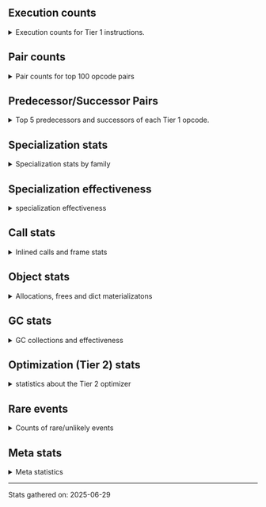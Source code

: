 ## Execution counts

<details>
<summary> Execution counts for Tier 1 instructions. </summary>


The "miss ratio" column shows the percentage of times the instruction
executed that it deoptimized. When this happens, the base unspecialized
instruction is not counted.

<table>
<thead>
<tr>
<th align="left">Name</th>
<th align="right">Base Count</th>
<th align="right">Head Count</th>
<th align="right">Change</th>
</tr>
</thead>
<tbody>
<tr>
<td align="left">LOAD_FAST</td>
<td align="right">1,239,180</td>
<td align="right">374,960</td>
<td align="right">-69.7%</td>
</tr>
<tr>
<td align="left">FOR_ITER_LIST</td>
<td align="right">23,964,620</td>
<td align="right">8,829,200</td>
<td align="right">-63.2%</td>
</tr>
<tr>
<td align="left">BINARY_OP_SUBSCR_TUPLE_INT</td>
<td align="right">13,105,080</td>
<td align="right">6,008,960</td>
<td align="right">-54.1%</td>
</tr>
<tr>
<td align="left">POP_JUMP_IF_NOT_NONE</td>
<td align="right">13,213,440</td>
<td align="right">6,117,400</td>
<td align="right">-53.7%</td>
</tr>
<tr>
<td align="left">UNPACK_SEQUENCE_TWO_TUPLE</td>
<td align="right">12,297,480</td>
<td align="right">5,957,860</td>
<td align="right">-51.6%</td>
</tr>
<tr>
<td align="left">STORE_FAST_STORE_FAST</td>
<td align="right">12,617,520</td>
<td align="right">6,277,900</td>
<td align="right">-50.2%</td>
</tr>
<tr>
<td align="left">COMPARE_OP_FLOAT</td>
<td align="right">1,964,400</td>
<td align="right">1,079,160</td>
<td align="right">-45.1%</td>
</tr>
<tr>
<td align="left">STORE_FAST</td>
<td align="right">69,370,860</td>
<td align="right">45,415,940</td>
<td align="right">-34.5%</td>
</tr>
<tr>
<td align="left">UNARY_NEGATIVE</td>
<td align="right">2,650,380</td>
<td align="right">1,765,220</td>
<td align="right">-33.4%</td>
</tr>
<tr>
<td align="left">FOR_ITER_RANGE</td>
<td align="right">1,212,560</td>
<td align="right">858,260</td>
<td align="right">-29.2%</td>
</tr>
<tr>
<td align="left">POP_JUMP_IF_TRUE</td>
<td align="right">3,218,640</td>
<td align="right">2,333,400</td>
<td align="right">-27.5%</td>
</tr>
<tr>
<td align="left">POP_ITER</td>
<td align="right">3,092,220</td>
<td align="right">2,268,440</td>
<td align="right">-26.6%</td>
</tr>
<tr>
<td align="left">GET_ITER</td>
<td align="right">3,117,960</td>
<td align="right">2,294,180</td>
<td align="right">-26.4%</td>
</tr>
<tr>
<td align="left">BINARY_OP</td>
<td align="right">25,348,360</td>
<td align="right">19,416,840</td>
<td align="right">-23.4%</td>
</tr>
<tr>
<td align="left">BINARY_OP_MULTIPLY_INT</td>
<td align="right">7,173,800</td>
<td align="right">8,704,600</td>
<td align="right">21.3%</td>
</tr>
<tr>
<td align="left">LOAD_SMALL_INT</td>
<td align="right">40,521,900</td>
<td align="right">32,363,060</td>
<td align="right">-20.1%</td>
</tr>
<tr>
<td align="left">POP_TOP</td>
<td align="right">32,116,920</td>
<td align="right">25,772,660</td>
<td align="right">-19.8%</td>
</tr>
<tr>
<td align="left">CALL_PY_EXACT_ARGS</td>
<td align="right">119,575,720</td>
<td align="right">99,696,720</td>
<td align="right">-16.6%</td>
</tr>
<tr>
<td align="left">LOAD_ATTR_METHOD_WITH_VALUES</td>
<td align="right">117,701,660</td>
<td align="right">98,564,520</td>
<td align="right">-16.3%</td>
</tr>
<tr>
<td align="left">LOAD_FAST_BORROW</td>
<td align="right">605,778,840</td>
<td align="right">508,520,900</td>
<td align="right">-16.1%</td>
</tr>
<tr>
<td align="left">STORE_SUBSCR</td>
<td align="right">2,401,360</td>
<td align="right">2,047,040</td>
<td align="right">-14.8%</td>
</tr>
<tr>
<td align="left">LOAD_ATTR_INSTANCE_VALUE</td>
<td align="right">392,367,460</td>
<td align="right">336,455,780</td>
<td align="right">-14.2%</td>
</tr>
<tr>
<td align="left">POP_JUMP_IF_NONE</td>
<td align="right">338,340</td>
<td align="right">292,160</td>
<td align="right">-13.6%</td>
</tr>
<tr>
<td align="left">RESUME_CHECK</td>
<td align="right">172,022,120</td>
<td align="right">152,165,560</td>
<td align="right">-11.5%</td>
</tr>
<tr>
<td align="left">BINARY_OP_EXTEND</td>
<td align="right">51,868,060</td>
<td align="right">46,162,580</td>
<td align="right">-11.0%</td>
</tr>
<tr>
<td align="left">BINARY_OP_ADD_FLOAT</td>
<td align="right">63,440,760</td>
<td align="right">57,306,040</td>
<td align="right">-9.7%</td>
</tr>
<tr>
<td align="left">BINARY_OP_ADD_INT</td>
<td align="right">3,782,920</td>
<td align="right">3,428,680</td>
<td align="right">-9.4%</td>
</tr>
<tr>
<td align="left">BINARY_OP_MULTIPLY_FLOAT</td>
<td align="right">128,933,960</td>
<td align="right">116,966,660</td>
<td align="right">-9.3%</td>
</tr>
<tr>
<td align="left">LOAD_FAST_BORROW_LOAD_FAST_BORROW</td>
<td align="right">147,227,580</td>
<td align="right">140,887,880</td>
<td align="right">-4.3%</td>
</tr>
<tr>
<td align="left">LOAD_GLOBAL_MODULE</td>
<td align="right">44,451,180</td>
<td align="right">42,742,240</td>
<td align="right">-3.8%</td>
</tr>
<tr>
<td align="left">RETURN_VALUE</td>
<td align="right">205,410,740</td>
<td align="right">198,923,520</td>
<td align="right">-3.2%</td>
</tr>
<tr>
<td align="left">LOAD_CONST</td>
<td align="right">72,215,520</td>
<td align="right">71,391,740</td>
<td align="right">-1.1%</td>
</tr>
<tr>
<td align="left">STORE_ATTR_INSTANCE_VALUE</td>
<td align="right">96,107,440</td>
<td align="right">96,107,440</td>
<td align="right">0.0%</td>
</tr>
<tr>
<td align="left">BINARY_OP_SUBTRACT_FLOAT</td>
<td align="right">38,838,600</td>
<td align="right">38,838,600</td>
<td align="right">0.0%</td>
</tr>
<tr>
<td align="left">EXIT_INIT_CHECK</td>
<td align="right">33,387,800</td>
<td align="right">33,387,800</td>
<td align="right">0.0%</td>
</tr>
<tr>
<td align="left">CALL_ALLOC_AND_ENTER_INIT</td>
<td align="right">33,387,800</td>
<td align="right">33,387,800</td>
<td align="right">0.0%</td>
</tr>
<tr>
<td align="left">POP_JUMP_IF_FALSE</td>
<td align="right">32,280,840</td>
<td align="right">32,280,840</td>
<td align="right">0.0%</td>
</tr>
<tr>
<td align="left">JUMP_BACKWARD_NO_JIT</td>
<td align="right">22,059,480</td>
<td align="right"></td>
<td align="right"></td>
</tr>
<tr>
<td align="left">INTERPRETER_EXIT</td>
<td align="right">19,112,740</td>
<td align="right">19,112,740</td>
<td align="right">0.0%</td>
</tr>
<tr>
<td align="left">TO_BOOL_BOOL</td>
<td align="right">18,511,840</td>
<td align="right">18,511,840</td>
<td align="right">0.0%</td>
</tr>
<tr>
<td align="left">COMPARE_OP</td>
<td align="right">12,345,620</td>
<td align="right">12,345,620</td>
<td align="right">0.0%</td>
</tr>
<tr>
<td align="left">BUILD_TUPLE</td>
<td align="right">8,288,160</td>
<td align="right">8,288,160</td>
<td align="right">0.0%</td>
</tr>
<tr>
<td align="left">PUSH_NULL</td>
<td align="right">8,209,980</td>
<td align="right">8,209,980</td>
<td align="right">0.0%</td>
</tr>
<tr>
<td align="left">CALL_BUILTIN_O</td>
<td align="right">7,703,460</td>
<td align="right">7,703,460</td>
<td align="right">0.0%</td>
</tr>
<tr>
<td align="left">LIST_APPEND</td>
<td align="right">7,327,200</td>
<td align="right">7,327,200</td>
<td align="right">0.0%</td>
</tr>
<tr>
<td align="left">LOAD_GLOBAL_BUILTIN</td>
<td align="right">7,114,320</td>
<td align="right">7,114,320</td>
<td align="right">0.0%</td>
</tr>
<tr>
<td align="left">LOAD_ATTR_MODULE</td>
<td align="right">7,009,500</td>
<td align="right">7,009,500</td>
<td align="right">0.0%</td>
</tr>
<tr>
<td align="left">BINARY_OP_SUBTRACT_INT</td>
<td align="right">6,824,520</td>
<td align="right">6,824,520</td>
<td align="right">0.0%</td>
</tr>
<tr>
<td align="left">CALL_BUILTIN_FAST_WITH_KEYWORDS</td>
<td align="right">3,919,840</td>
<td align="right">3,919,840</td>
<td align="right">0.0%</td>
</tr>
<tr>
<td align="left">CALL_BUILTIN_CLASS</td>
<td align="right">2,500,280</td>
<td align="right">2,500,280</td>
<td align="right">0.0%</td>
</tr>
<tr>
<td align="left">BUILD_LIST</td>
<td align="right">1,836,120</td>
<td align="right">1,836,120</td>
<td align="right">0.0%</td>
</tr>
<tr>
<td align="left">LOAD_FAST_AND_CLEAR</td>
<td align="right">1,831,800</td>
<td align="right">1,831,800</td>
<td align="right">0.0%</td>
</tr>
<tr>
<td align="left">SWAP</td>
<td align="right">1,831,800</td>
<td align="right">1,831,800</td>
<td align="right">0.0%</td>
</tr>
<tr>
<td align="left">TO_BOOL</td>
<td align="right">1,530,940</td>
<td align="right">1,530,940</td>
<td align="right">0.0%</td>
</tr>
<tr>
<td align="left">COMPARE_OP_INT</td>
<td align="right">919,960</td>
<td align="right">919,960</td>
<td align="right">0.0%</td>
</tr>
<tr>
<td align="left">NOP</td>
<td align="right">915,960</td>
<td align="right">915,960</td>
<td align="right">0.0%</td>
</tr>
<tr>
<td align="left">LOAD_ATTR</td>
<td align="right">838,380</td>
<td align="right">838,380</td>
<td align="right">0.0%</td>
</tr>
<tr>
<td align="left">LOAD_ATTR_METHOD_NO_DICT</td>
<td align="right">616,240</td>
<td align="right">616,240</td>
<td align="right">0.0%</td>
</tr>
<tr>
<td align="left">CALL_LIST_APPEND</td>
<td align="right">614,700</td>
<td align="right">614,700</td>
<td align="right">0.0%</td>
</tr>
<tr>
<td align="left">CALL_FUNCTION_EX</td>
<td align="right">600,180</td>
<td align="right">600,180</td>
<td align="right">0.0%</td>
</tr>
<tr>
<td align="left">CALL_INTRINSIC_1</td>
<td align="right">600,060</td>
<td align="right">600,060</td>
<td align="right">0.0%</td>
</tr>
<tr>
<td align="left">LIST_EXTEND</td>
<td align="right">600,060</td>
<td align="right">600,060</td>
<td align="right">0.0%</td>
</tr>
<tr>
<td align="left">UNPACK_SEQUENCE_TUPLE</td>
<td align="right">319,960</td>
<td align="right">319,960</td>
<td align="right">0.0%</td>
</tr>
<tr>
<td align="left">TO_BOOL_INT</td>
<td align="right">231,400</td>
<td align="right">231,400</td>
<td align="right">0.0%</td>
</tr>
<tr>
<td align="left">CALL</td>
<td align="right">4,480</td>
<td align="right">4,480</td>
<td align="right">0.0%</td>
</tr>
<tr>
<td align="left">LOAD_GLOBAL</td>
<td align="right">2,600</td>
<td align="right">2,600</td>
<td align="right">0.0%</td>
</tr>
<tr>
<td align="left">CALL_METHOD_DESCRIPTOR_FAST</td>
<td align="right">1,460</td>
<td align="right">1,460</td>
<td align="right">0.0%</td>
</tr>
<tr>
<td align="left">STORE_ATTR</td>
<td align="right">1,060</td>
<td align="right">1,060</td>
<td align="right">0.0%</td>
</tr>
<tr>
<td align="left">RESUME</td>
<td align="right">820</td>
<td align="right">820</td>
<td align="right">0.0%</td>
</tr>
<tr>
<td align="left">FOR_ITER</td>
<td align="right">480</td>
<td align="right">480</td>
<td align="right">0.0%</td>
</tr>
<tr>
<td align="left">CALL_KW_NON_PY</td>
<td align="right">380</td>
<td align="right">380</td>
<td align="right">0.0%</td>
</tr>
<tr>
<td align="left">JUMP_BACKWARD</td>
<td align="right">340</td>
<td align="right">340</td>
<td align="right">0.0%</td>
</tr>
<tr>
<td align="left">CALL_NON_PY_GENERAL</td>
<td align="right">280</td>
<td align="right">280</td>
<td align="right">0.0%</td>
</tr>
<tr>
<td align="left">EXTENDED_ARG</td>
<td align="right">180</td>
<td align="right">180</td>
<td align="right">0.0%</td>
</tr>
<tr>
<td align="left">UNPACK_SEQUENCE</td>
<td align="right">160</td>
<td align="right">160</td>
<td align="right">0.0%</td>
</tr>
<tr>
<td align="left">LOAD_DEREF</td>
<td align="right">120</td>
<td align="right">120</td>
<td align="right">0.0%</td>
</tr>
<tr>
<td align="left">CALL_KW</td>
<td align="right">80</td>
<td align="right">80</td>
<td align="right">0.0%</td>
</tr>
<tr>
<td align="left">MAKE_FUNCTION</td>
<td align="right">60</td>
<td align="right">60</td>
<td align="right">0.0%</td>
</tr>
<tr>
<td align="left">BUILD_MAP</td>
<td align="right">60</td>
<td align="right">60</td>
<td align="right">0.0%</td>
</tr>
<tr>
<td align="left">COPY_FREE_VARS</td>
<td align="right">60</td>
<td align="right">60</td>
<td align="right">0.0%</td>
</tr>
<tr>
<td align="left">DICT_MERGE</td>
<td align="right">60</td>
<td align="right">60</td>
<td align="right">0.0%</td>
</tr>
<tr>
<td align="left">IS_OP</td>
<td align="right">60</td>
<td align="right">60</td>
<td align="right">0.0%</td>
</tr>
<tr>
<td align="left">JUMP_FORWARD</td>
<td align="right">60</td>
<td align="right">60</td>
<td align="right">0.0%</td>
</tr>
<tr>
<td align="left">LOAD_FAST_LOAD_FAST</td>
<td align="right">60</td>
<td align="right">60</td>
<td align="right">0.0%</td>
</tr>
<tr>
<td align="left">MAKE_CELL</td>
<td align="right">60</td>
<td align="right">60</td>
<td align="right">0.0%</td>
</tr>
<tr>
<td align="left">SET_FUNCTION_ATTRIBUTE</td>
<td align="right">60</td>
<td align="right">60</td>
<td align="right">0.0%</td>
</tr>
<tr>
<td align="left">STORE_DEREF</td>
<td align="right">60</td>
<td align="right">60</td>
<td align="right">0.0%</td>
</tr>
<tr>
<td align="left">CALL_METHOD_DESCRIPTOR_NOARGS</td>
<td align="right">40</td>
<td align="right">40</td>
<td align="right">0.0%</td>
</tr>
<tr>
<td align="left">CALL_METHOD_DESCRIPTOR_O</td>
<td align="right">40</td>
<td align="right">40</td>
<td align="right">0.0%</td>
</tr>
<tr>
<td align="left">CALL_PY_GENERAL</td>
<td align="right">40</td>
<td align="right">40</td>
<td align="right">0.0%</td>
</tr>
<tr>
<td align="left">LOAD_ATTR_CLASS</td>
<td align="right">40</td>
<td align="right">40</td>
<td align="right">0.0%</td>
</tr>
<tr>
<td align="left">TO_BOOL_NONE</td>
<td align="right">40</td>
<td align="right">40</td>
<td align="right">0.0%</td>
</tr>
<tr>
<td align="left">ENTER_EXECUTOR</td>
<td align="right"></td>
<td align="right">8,346,800</td>
<td align="right"></td>
</tr>
<tr>
<td align="left">JUMP_BACKWARD_JIT</td>
<td align="right"></td>
<td align="right">7,393,680</td>
<td align="right"></td>
</tr>
<tr>
<td align="left">NOT_TAKEN</td>
<td align="right"></td>
<td align="right">1,920</td>
<td align="right"></td>
</tr>
</tbody>
</table>


</details>

## Pair counts

<details>
<summary> Pair counts for top 100 opcode pairs </summary>


Pairs of specialized operations that deoptimize and are then followed by
the corresponding unspecialized instruction are not counted as pairs.

Not included in comparative output.


</details>

## Predecessor/Successor Pairs

<details>
<summary> Top 5 predecessors and successors of each Tier 1 opcode. </summary>


This does not include the unspecialized instructions that occur after a
specialized instruction deoptimizes.

Not included in comparative output.


</details>

## Specialization stats

<details>
<summary> Specialization stats by family </summary>

### BINARY_OP

<details>
<summary> specialization stats for BINARY_OP family </summary>

<table>
<thead>
<tr>
<th align="left">Kind</th>
<th align="right">Base Count</th>
<th align="right">Base Ratio</th>
<th align="right">Head Count</th>
<th align="right">Head Ratio</th>
<th align="right">Change</th>
</tr>
</thead>
<tbody>
<tr>
<td align="left">
deferred
<details>
<summary>ⓘ</summary>

Lists the number of "deferred" (i.e. not specialized) instructions executed.
</details>
</td>
<td align="right">25,338,340</td>
<td align="right">7.5%</td>
<td align="right">19,408,260</td>
<td align="right">6.4%</td>
<td align="right">-23.4%</td>
</tr>
<tr>
<td align="left">
hit
<details>
<summary>ⓘ</summary>

Specialized instructions that complete.
</details>
</td>
<td align="right">263,638,020</td>
<td align="right">77.7%</td>
<td align="right">238,592,960</td>
<td align="right">78.6%</td>
<td align="right">-9.5%</td>
</tr>
<tr>
<td align="left">
miss
<details>
<summary>ⓘ</summary>

Specialized instructions that deopt.
</details>
</td>
<td align="right">50,329,680</td>
<td align="right">14.8%</td>
<td align="right">45,647,680</td>
<td align="right">15.0%</td>
<td align="right">-9.3%</td>
</tr>
</tbody>
</table>

<table>
<thead>
<tr>
<th align="left">Success</th>
<th align="right">Base Count</th>
<th align="right">Base Ratio</th>
<th align="right">Head Count</th>
<th align="right">Head Ratio</th>
<th align="right">Change</th>
</tr>
</thead>
<tbody>
<tr>
<td align="left">Failure</td>
<td align="right">8,300</td>
<td align="right">0.9%</td>
<td align="right">6,860</td>
<td align="right">0.8%</td>
<td align="right">-17.3%</td>
</tr>
<tr>
<td align="left">Success</td>
<td align="right">950,960</td>
<td align="right">99.1%</td>
<td align="right">862,640</td>
<td align="right">99.2%</td>
<td align="right">-9.3%</td>
</tr>
</tbody>
</table>

<table>
<thead>
<tr>
<th align="left">Failure kind</th>
<th align="right">Base Count</th>
<th align="right">Base Ratio</th>
<th align="right">Head Count</th>
<th align="right">Head Ratio</th>
<th align="right">Change</th>
</tr>
</thead>
<tbody>
<tr>
<td align="left">subtract other</td>
<td align="right">5,280</td>
<td align="right">63.6%</td>
<td align="right">3,840</td>
<td align="right">56.0%</td>
<td align="right">-27.3%</td>
</tr>
<tr>
<td align="left">true divide float</td>
<td align="right">1,820</td>
<td align="right">21.9%</td>
<td align="right">1,820</td>
<td align="right">26.5%</td>
<td align="right">0.0%</td>
</tr>
<tr>
<td align="left">add other</td>
<td align="right">680</td>
<td align="right">8.2%</td>
<td align="right">680</td>
<td align="right">9.9%</td>
<td align="right">0.0%</td>
</tr>
<tr>
<td align="left">add different types</td>
<td align="right">260</td>
<td align="right">3.1%</td>
<td align="right">260</td>
<td align="right">3.8%</td>
<td align="right">0.0%</td>
</tr>
<tr>
<td align="left">remainder</td>
<td align="right">240</td>
<td align="right">2.9%</td>
<td align="right">240</td>
<td align="right">3.5%</td>
<td align="right">0.0%</td>
</tr>
<tr>
<td align="left">multiply different types</td>
<td align="right">20</td>
<td align="right">0.2%</td>
<td align="right">20</td>
<td align="right">0.3%</td>
<td align="right">0.0%</td>
</tr>
</tbody>
</table>


</details>

### CALL

<details>
<summary> specialization stats for CALL family </summary>

<table>
<thead>
<tr>
<th align="left">Kind</th>
<th align="right">Base Count</th>
<th align="right">Base Ratio</th>
<th align="right">Head Count</th>
<th align="right">Head Ratio</th>
<th align="right">Change</th>
</tr>
</thead>
<tbody>
<tr>
<td align="left">
miss
<details>
<summary>ⓘ</summary>

Specialized instructions that deopt.
</details>
</td>
<td align="right">2,892,320</td>
<td align="right">1.7%</td>
<td align="right">1,705,880</td>
<td align="right">1.2%</td>
<td align="right">-41.0%</td>
</tr>
<tr>
<td align="left">
deferred
<details>
<summary>ⓘ</summary>

Lists the number of "deferred" (i.e. not specialized) instructions executed.
</details>
</td>
<td align="right">2,840,000</td>
<td align="right">1.7%</td>
<td align="right">1,675,940</td>
<td align="right">1.1%</td>
<td align="right">-41.0%</td>
</tr>
<tr>
<td align="left">
hit
<details>
<summary>ⓘ</summary>

Specialized instructions that complete.
</details>
</td>
<td align="right">164,811,020</td>
<td align="right">98.3%</td>
<td align="right">146,118,460</td>
<td align="right">98.8%</td>
<td align="right">-11.3%</td>
</tr>
</tbody>
</table>

<table>
<thead>
<tr>
<th align="left">Success</th>
<th align="right">Base Count</th>
<th align="right">Base Ratio</th>
<th align="right">Head Count</th>
<th align="right">Head Ratio</th>
<th align="right">Change</th>
</tr>
</thead>
<tbody>
<tr>
<td align="left">Success</td>
<td align="right">56,800</td>
<td align="right">100.0%</td>
<td align="right">34,420</td>
<td align="right">100.0%</td>
<td align="right">-39.4%</td>
</tr>
<tr>
<td align="left">Failure</td>
<td align="right">0</td>
<td align="right">0.0%</td>
<td align="right">0</td>
<td align="right">0.0%</td>
<td align="right"></td>
</tr>
</tbody>
</table>

<table>
<thead>
<tr>
<th align="left">Failure kind</th>
<th align="right">Base Count</th>
<th align="right">Base Ratio</th>
<th align="right">Head Count</th>
<th align="right">Head Ratio</th>
<th align="right">Change</th>
</tr>
</thead>
<tbody>
<tr>
<td align="left">init not simple</td>
<td align="right">20</td>
<td align="right">20 / 0 !!</td>
<td align="right">20</td>
<td align="right">20 / 0 !!</td>
<td align="right">0.0%</td>
</tr>
</tbody>
</table>


</details>

### CALL_KW

<details>
<summary> specialization stats for CALL_KW family </summary>

<table>
<thead>
<tr>
<th align="left">Kind</th>
<th align="right">Base Count</th>
<th align="right">Base Ratio</th>
<th align="right">Head Count</th>
<th align="right">Head Ratio</th>
<th align="right">Change</th>
</tr>
</thead>
<tbody>
<tr>
<td align="left">
deferred
<details>
<summary>ⓘ</summary>

Lists the number of "deferred" (i.e. not specialized) instructions executed.
</details>
</td>
<td align="right">40</td>
<td align="right">50.0%</td>
<td align="right">40</td>
<td align="right">50.0%</td>
<td align="right">0.0%</td>
</tr>
</tbody>
</table>

<table>
<thead>
<tr>
<th align="left">Success</th>
<th align="right">Base Count</th>
<th align="right">Base Ratio</th>
<th align="right">Head Count</th>
<th align="right">Head Ratio</th>
<th align="right">Change</th>
</tr>
</thead>
<tbody>
<tr>
<td align="left">Success</td>
<td align="right">40</td>
<td align="right">100.0%</td>
<td align="right">40</td>
<td align="right">100.0%</td>
<td align="right">0.0%</td>
</tr>
<tr>
<td align="left">Failure</td>
<td align="right">0</td>
<td align="right">0.0%</td>
<td align="right">0</td>
<td align="right">0.0%</td>
<td align="right"></td>
</tr>
</tbody>
</table>


</details>

### COMPARE_OP

<details>
<summary> specialization stats for COMPARE_OP family </summary>

<table>
<thead>
<tr>
<th align="left">Kind</th>
<th align="right">Base Count</th>
<th align="right">Base Ratio</th>
<th align="right">Head Count</th>
<th align="right">Head Ratio</th>
<th align="right">Change</th>
</tr>
</thead>
<tbody>
<tr>
<td align="left">
hit
<details>
<summary>ⓘ</summary>

Specialized instructions that complete.
</details>
</td>
<td align="right">2,884,360</td>
<td align="right">18.9%</td>
<td align="right">1,999,120</td>
<td align="right">13.9%</td>
<td align="right">-30.7%</td>
</tr>
<tr>
<td align="left">
deferred
<details>
<summary>ⓘ</summary>

Lists the number of "deferred" (i.e. not specialized) instructions executed.
</details>
</td>
<td align="right">12,341,600</td>
<td align="right">81.0%</td>
<td align="right">12,341,600</td>
<td align="right">86.0%</td>
<td align="right">0.0%</td>
</tr>
</tbody>
</table>

<table>
<thead>
<tr>
<th align="left">Success</th>
<th align="right">Base Count</th>
<th align="right">Base Ratio</th>
<th align="right">Head Count</th>
<th align="right">Head Ratio</th>
<th align="right">Change</th>
</tr>
</thead>
<tbody>
<tr>
<td align="left">Success</td>
<td align="right">80</td>
<td align="right">2.0%</td>
<td align="right">80</td>
<td align="right">2.0%</td>
<td align="right">0.0%</td>
</tr>
<tr>
<td align="left">Failure</td>
<td align="right">3,940</td>
<td align="right">98.0%</td>
<td align="right">3,940</td>
<td align="right">98.0%</td>
<td align="right">0.0%</td>
</tr>
</tbody>
</table>

<table>
<thead>
<tr>
<th align="left">Failure kind</th>
<th align="right">Base Count</th>
<th align="right">Base Ratio</th>
<th align="right">Head Count</th>
<th align="right">Head Ratio</th>
<th align="right">Change</th>
</tr>
</thead>
<tbody>
<tr>
<td align="left">float long</td>
<td align="right">3,940</td>
<td align="right">100.0%</td>
<td align="right">3,940</td>
<td align="right">100.0%</td>
<td align="right">0.0%</td>
</tr>
</tbody>
</table>


</details>

### FOR_ITER

<details>
<summary> specialization stats for FOR_ITER family </summary>

<table>
<thead>
<tr>
<th align="left">Kind</th>
<th align="right">Base Count</th>
<th align="right">Base Ratio</th>
<th align="right">Head Count</th>
<th align="right">Head Ratio</th>
<th align="right">Change</th>
</tr>
</thead>
<tbody>
<tr>
<td align="left">
hit
<details>
<summary>ⓘ</summary>

Specialized instructions that complete.
</details>
</td>
<td align="right">25,177,180</td>
<td align="right">100.0%</td>
<td align="right">9,687,460</td>
<td align="right">100.0%</td>
<td align="right">-61.5%</td>
</tr>
<tr>
<td align="left">
deferred
<details>
<summary>ⓘ</summary>

Lists the number of "deferred" (i.e. not specialized) instructions executed.
</details>
</td>
<td align="right">260</td>
<td align="right">0.0%</td>
<td align="right">260</td>
<td align="right">0.0%</td>
<td align="right">0.0%</td>
</tr>
</tbody>
</table>

<table>
<thead>
<tr>
<th align="left">Success</th>
<th align="right">Base Count</th>
<th align="right">Base Ratio</th>
<th align="right">Head Count</th>
<th align="right">Head Ratio</th>
<th align="right">Change</th>
</tr>
</thead>
<tbody>
<tr>
<td align="left">Success</td>
<td align="right">200</td>
<td align="right">90.9%</td>
<td align="right">200</td>
<td align="right">90.9%</td>
<td align="right">0.0%</td>
</tr>
<tr>
<td align="left">Failure</td>
<td align="right">20</td>
<td align="right">9.1%</td>
<td align="right">20</td>
<td align="right">9.1%</td>
<td align="right">0.0%</td>
</tr>
</tbody>
</table>

<table>
<thead>
<tr>
<th align="left">Failure kind</th>
<th align="right">Base Count</th>
<th align="right">Base Ratio</th>
<th align="right">Head Count</th>
<th align="right">Head Ratio</th>
<th align="right">Change</th>
</tr>
</thead>
<tbody>
<tr>
<td align="left">dict values</td>
<td align="right">20</td>
<td align="right">100.0%</td>
<td align="right">20</td>
<td align="right">100.0%</td>
<td align="right">0.0%</td>
</tr>
</tbody>
</table>


</details>

### GET_ITER

<details>
<summary> specialization stats for GET_ITER family </summary>

<table>
<thead>
<tr>
<th align="left">Failure kind</th>
<th align="right">Base Count</th>
<th align="right">Base Ratio</th>
<th align="right">Head Count</th>
<th align="right">Head Ratio</th>
<th align="right">Change</th>
</tr>
</thead>
<tbody>
<tr>
<td align="left">list</td>
<td align="right">3,111,720</td>
<td align="right">3,111,720 / 0 !!</td>
<td align="right">3,111,720</td>
<td align="right">3,111,720 / 0 !!</td>
<td align="right">0.0%</td>
</tr>
<tr>
<td align="left">other</td>
<td align="right">6,240</td>
<td align="right">6,240 / 0 !!</td>
<td align="right">6,240</td>
<td align="right">6,240 / 0 !!</td>
<td align="right">0.0%</td>
</tr>
</tbody>
</table>


</details>

### LOAD_ATTR

<details>
<summary> specialization stats for LOAD_ATTR family </summary>

<table>
<thead>
<tr>
<th align="left">Kind</th>
<th align="right">Base Count</th>
<th align="right">Base Ratio</th>
<th align="right">Head Count</th>
<th align="right">Head Ratio</th>
<th align="right">Change</th>
</tr>
</thead>
<tbody>
<tr>
<td align="left">
miss
<details>
<summary>ⓘ</summary>

Specialized instructions that deopt.
</details>
</td>
<td align="right">3,552,820</td>
<td align="right">0.7%</td>
<td align="right">2,365,980</td>
<td align="right">0.5%</td>
<td align="right">-33.4%</td>
</tr>
<tr>
<td align="left">
hit
<details>
<summary>ⓘ</summary>

Specialized instructions that complete.
</details>
</td>
<td align="right">514,142,080</td>
<td align="right">99.2%</td>
<td align="right">440,280,100</td>
<td align="right">99.3%</td>
<td align="right">-14.4%</td>
</tr>
<tr>
<td align="left">
deferred
<details>
<summary>ⓘ</summary>

Lists the number of "deferred" (i.e. not specialized) instructions executed.
</details>
</td>
<td align="right">834,700</td>
<td align="right">0.2%</td>
<td align="right">834,700</td>
<td align="right">0.2%</td>
<td align="right">0.0%</td>
</tr>
</tbody>
</table>

<table>
<thead>
<tr>
<th align="left">Success</th>
<th align="right">Base Count</th>
<th align="right">Base Ratio</th>
<th align="right">Head Count</th>
<th align="right">Head Ratio</th>
<th align="right">Change</th>
</tr>
</thead>
<tbody>
<tr>
<td align="left">Success</td>
<td align="right">70,040</td>
<td align="right">99.1%</td>
<td align="right">47,640</td>
<td align="right">98.6%</td>
<td align="right">-32.0%</td>
</tr>
<tr>
<td align="left">Failure</td>
<td align="right">660</td>
<td align="right">0.9%</td>
<td align="right">660</td>
<td align="right">1.4%</td>
<td align="right">0.0%</td>
</tr>
</tbody>
</table>

<table>
<thead>
<tr>
<th align="left">Failure kind</th>
<th align="right">Base Count</th>
<th align="right">Base Ratio</th>
<th align="right">Head Count</th>
<th align="right">Head Ratio</th>
<th align="right">Change</th>
</tr>
</thead>
<tbody>
<tr>
<td align="left">method</td>
<td align="right">340</td>
<td align="right">51.5%</td>
<td align="right">340</td>
<td align="right">51.5%</td>
<td align="right">0.0%</td>
</tr>
<tr>
<td align="left">mutable class</td>
<td align="right">300</td>
<td align="right">45.5%</td>
<td align="right">300</td>
<td align="right">45.5%</td>
<td align="right">0.0%</td>
</tr>
</tbody>
</table>


</details>

### LOAD_GLOBAL

<details>
<summary> specialization stats for LOAD_GLOBAL family </summary>

<table>
<thead>
<tr>
<th align="left">Kind</th>
<th align="right">Base Count</th>
<th align="right">Base Ratio</th>
<th align="right">Head Count</th>
<th align="right">Head Ratio</th>
<th align="right">Change</th>
</tr>
</thead>
<tbody>
<tr>
<td align="left">
hit
<details>
<summary>ⓘ</summary>

Specialized instructions that complete.
</details>
</td>
<td align="right">51,563,380</td>
<td align="right">100.0%</td>
<td align="right">49,854,440</td>
<td align="right">100.0%</td>
<td align="right">-3.3%</td>
</tr>
<tr>
<td align="left">
deferred
<details>
<summary>ⓘ</summary>

Lists the number of "deferred" (i.e. not specialized) instructions executed.
</details>
</td>
<td align="right">1,300</td>
<td align="right">0.0%</td>
<td align="right">1,300</td>
<td align="right">0.0%</td>
<td align="right">0.0%</td>
</tr>
<tr>
<td align="left">
miss
<details>
<summary>ⓘ</summary>

Specialized instructions that deopt.
</details>
</td>
<td align="right">2,120</td>
<td align="right">0.0%</td>
<td align="right">2,120</td>
<td align="right">0.0%</td>
<td align="right">0.0%</td>
</tr>
</tbody>
</table>

<table>
<thead>
<tr>
<th align="left">Success</th>
<th align="right">Base Count</th>
<th align="right">Base Ratio</th>
<th align="right">Head Count</th>
<th align="right">Head Ratio</th>
<th align="right">Change</th>
</tr>
</thead>
<tbody>
<tr>
<td align="left">Success</td>
<td align="right">1,340</td>
<td align="right">100.0%</td>
<td align="right">1,340</td>
<td align="right">100.0%</td>
<td align="right">0.0%</td>
</tr>
<tr>
<td align="left">Failure</td>
<td align="right">0</td>
<td align="right">0.0%</td>
<td align="right">0</td>
<td align="right">0.0%</td>
<td align="right"></td>
</tr>
</tbody>
</table>


</details>

### STORE_ATTR

<details>
<summary> specialization stats for STORE_ATTR family </summary>

<table>
<thead>
<tr>
<th align="left">Kind</th>
<th align="right">Base Count</th>
<th align="right">Base Ratio</th>
<th align="right">Head Count</th>
<th align="right">Head Ratio</th>
<th align="right">Change</th>
</tr>
</thead>
<tbody>
<tr>
<td align="left">
deferred
<details>
<summary>ⓘ</summary>

Lists the number of "deferred" (i.e. not specialized) instructions executed.
</details>
</td>
<td align="right">500</td>
<td align="right">0.0%</td>
<td align="right">500</td>
<td align="right">0.0%</td>
<td align="right">0.0%</td>
</tr>
<tr>
<td align="left">
hit
<details>
<summary>ⓘ</summary>

Specialized instructions that complete.
</details>
</td>
<td align="right">96,104,620</td>
<td align="right">100.0%</td>
<td align="right">96,104,620</td>
<td align="right">100.0%</td>
<td align="right">0.0%</td>
</tr>
<tr>
<td align="left">
miss
<details>
<summary>ⓘ</summary>

Specialized instructions that deopt.
</details>
</td>
<td align="right">2,820</td>
<td align="right">0.0%</td>
<td align="right">2,820</td>
<td align="right">0.0%</td>
<td align="right">0.0%</td>
</tr>
</tbody>
</table>

<table>
<thead>
<tr>
<th align="left">Success</th>
<th align="right">Base Count</th>
<th align="right">Base Ratio</th>
<th align="right">Head Count</th>
<th align="right">Head Ratio</th>
<th align="right">Change</th>
</tr>
</thead>
<tbody>
<tr>
<td align="left">Success</td>
<td align="right">620</td>
<td align="right">100.0%</td>
<td align="right">620</td>
<td align="right">100.0%</td>
<td align="right">0.0%</td>
</tr>
<tr>
<td align="left">Failure</td>
<td align="right">0</td>
<td align="right">0.0%</td>
<td align="right">0</td>
<td align="right">0.0%</td>
<td align="right"></td>
</tr>
</tbody>
</table>


</details>

### STORE_SUBSCR

<details>
<summary> specialization stats for STORE_SUBSCR family </summary>

<table>
<thead>
<tr>
<th align="left">Kind</th>
<th align="right">Base Count</th>
<th align="right">Base Ratio</th>
<th align="right">Head Count</th>
<th align="right">Head Ratio</th>
<th align="right">Change</th>
</tr>
</thead>
<tbody>
<tr>
<td align="left">
deferred
<details>
<summary>ⓘ</summary>

Lists the number of "deferred" (i.e. not specialized) instructions executed.
</details>
</td>
<td align="right">2,400,000</td>
<td align="right">99.9%</td>
<td align="right">2,045,760</td>
<td align="right">99.9%</td>
<td align="right">-14.8%</td>
</tr>
</tbody>
</table>

<table>
<thead>
<tr>
<th align="left">Success</th>
<th align="right">Base Count</th>
<th align="right">Base Ratio</th>
<th align="right">Head Count</th>
<th align="right">Head Ratio</th>
<th align="right">Change</th>
</tr>
</thead>
<tbody>
<tr>
<td align="left">Failure</td>
<td align="right">1,360</td>
<td align="right">100.0%</td>
<td align="right">1,280</td>
<td align="right">100.0%</td>
<td align="right">-5.9%</td>
</tr>
<tr>
<td align="left">Success</td>
<td align="right">0</td>
<td align="right">0.0%</td>
<td align="right">0</td>
<td align="right">0.0%</td>
<td align="right"></td>
</tr>
</tbody>
</table>

<table>
<thead>
<tr>
<th align="left">Failure kind</th>
<th align="right">Base Count</th>
<th align="right">Base Ratio</th>
<th align="right">Head Count</th>
<th align="right">Head Ratio</th>
<th align="right">Change</th>
</tr>
</thead>
<tbody>
<tr>
<td align="left">array int</td>
<td align="right">1,360</td>
<td align="right">100.0%</td>
<td align="right">1,280</td>
<td align="right">100.0%</td>
<td align="right">-5.9%</td>
</tr>
</tbody>
</table>


</details>

### TO_BOOL

<details>
<summary> specialization stats for TO_BOOL family </summary>

<table>
<thead>
<tr>
<th align="left">Kind</th>
<th align="right">Base Count</th>
<th align="right">Base Ratio</th>
<th align="right">Head Count</th>
<th align="right">Head Ratio</th>
<th align="right">Change</th>
</tr>
</thead>
<tbody>
<tr>
<td align="left">
deferred
<details>
<summary>ⓘ</summary>

Lists the number of "deferred" (i.e. not specialized) instructions executed.
</details>
</td>
<td align="right">1,530,240</td>
<td align="right">7.5%</td>
<td align="right">1,530,240</td>
<td align="right">7.5%</td>
<td align="right">0.0%</td>
</tr>
<tr>
<td align="left">
hit
<details>
<summary>ⓘ</summary>

Specialized instructions that complete.
</details>
</td>
<td align="right">18,743,280</td>
<td align="right">92.4%</td>
<td align="right">18,743,280</td>
<td align="right">92.4%</td>
<td align="right">0.0%</td>
</tr>
</tbody>
</table>

<table>
<thead>
<tr>
<th align="left">Success</th>
<th align="right">Base Count</th>
<th align="right">Base Ratio</th>
<th align="right">Head Count</th>
<th align="right">Head Ratio</th>
<th align="right">Change</th>
</tr>
</thead>
<tbody>
<tr>
<td align="left">Success</td>
<td align="right">120</td>
<td align="right">17.1%</td>
<td align="right">120</td>
<td align="right">17.1%</td>
<td align="right">0.0%</td>
</tr>
<tr>
<td align="left">Failure</td>
<td align="right">580</td>
<td align="right">82.9%</td>
<td align="right">580</td>
<td align="right">82.9%</td>
<td align="right">0.0%</td>
</tr>
</tbody>
</table>

<table>
<thead>
<tr>
<th align="left">Failure kind</th>
<th align="right">Base Count</th>
<th align="right">Base Ratio</th>
<th align="right">Head Count</th>
<th align="right">Head Ratio</th>
<th align="right">Change</th>
</tr>
</thead>
<tbody>
<tr>
<td align="left">float</td>
<td align="right">560</td>
<td align="right">96.6%</td>
<td align="right">560</td>
<td align="right">96.6%</td>
<td align="right">0.0%</td>
</tr>
<tr>
<td align="left">sequence</td>
<td align="right">20</td>
<td align="right">3.4%</td>
<td align="right">20</td>
<td align="right">3.4%</td>
<td align="right">0.0%</td>
</tr>
</tbody>
</table>


</details>

### UNPACK_SEQUENCE

<details>
<summary> specialization stats for UNPACK_SEQUENCE family </summary>

<table>
<thead>
<tr>
<th align="left">Kind</th>
<th align="right">Base Count</th>
<th align="right">Base Ratio</th>
<th align="right">Head Count</th>
<th align="right">Head Ratio</th>
<th align="right">Change</th>
</tr>
</thead>
<tbody>
<tr>
<td align="left">
hit
<details>
<summary>ⓘ</summary>

Specialized instructions that complete.
</details>
</td>
<td align="right">12,617,440</td>
<td align="right">100.0%</td>
<td align="right">6,277,820</td>
<td align="right">100.0%</td>
<td align="right">-50.2%</td>
</tr>
<tr>
<td align="left">
deferred
<details>
<summary>ⓘ</summary>

Lists the number of "deferred" (i.e. not specialized) instructions executed.
</details>
</td>
<td align="right">80</td>
<td align="right">0.0%</td>
<td align="right">80</td>
<td align="right">0.0%</td>
<td align="right">0.0%</td>
</tr>
</tbody>
</table>

<table>
<thead>
<tr>
<th align="left">Success</th>
<th align="right">Base Count</th>
<th align="right">Base Ratio</th>
<th align="right">Head Count</th>
<th align="right">Head Ratio</th>
<th align="right">Change</th>
</tr>
</thead>
<tbody>
<tr>
<td align="left">Success</td>
<td align="right">80</td>
<td align="right">100.0%</td>
<td align="right">80</td>
<td align="right">100.0%</td>
<td align="right">0.0%</td>
</tr>
<tr>
<td align="left">Failure</td>
<td align="right">0</td>
<td align="right">0.0%</td>
<td align="right">0</td>
<td align="right">0.0%</td>
<td align="right"></td>
</tr>
</tbody>
</table>


</details>


</details>

## Specialization effectiveness

<details>
<summary> specialization effectiveness </summary>


All entries are execution counts. Should add up to the total number of
Tier 1 instructions executed.

<table>
<thead>
<tr>
<th align="left">Instructions</th>
<th align="right">Base Count</th>
<th align="right">Base Ratio</th>
<th align="right">Head Count</th>
<th align="right">Head Ratio</th>
<th align="right">Change</th>
</tr>
</thead>
<tbody>
<tr>
<td align="left">
Not specialized
<details>
<summary>ⓘ</summary>

Instructions that could be specialized but aren't, e.g. `LOAD_ATTR`, `BINARY_SLICE`.
</details>
</td>
<td align="right">45,591,480</td>
<td align="right">1.6%</td>
<td align="right">38,481,860</td>
<td align="right">1.6%</td>
<td align="right">-15.6%</td>
</tr>
<tr>
<td align="left">
Specialized hits
<details>
<summary>ⓘ</summary>

Specialized instructions, e.g. `LOAD_ATTR_MODULE` that complete.
</details>
</td>
<td align="right">1,343,763,680</td>
<td align="right">48.5%</td>
<td align="right">1,167,218,120</td>
<td align="right">48.2%</td>
<td align="right">-13.1%</td>
</tr>
<tr>
<td align="left">
Specialized misses
<details>
<summary>ⓘ</summary>

Specialized instructions, e.g. `LOAD_ATTR_MODULE` that deopt.
</details>
</td>
<td align="right">56,779,760</td>
<td align="right">2.0%</td>
<td align="right">49,724,560</td>
<td align="right">2.1%</td>
<td align="right">-12.4%</td>
</tr>
<tr>
<td align="left">
Basic
<details>
<summary>ⓘ</summary>

Instructions that are not and cannot be specialized, e.g. `LOAD_FAST`.
</details>
</td>
<td align="right">1,325,836,840</td>
<td align="right">47.8%</td>
<td align="right">1,167,878,660</td>
<td align="right">48.2%</td>
<td align="right">-11.9%</td>
</tr>
</tbody>
</table>

### Deferred by instruction

<details>
<summary> Breakdown of deferred (not specialized) instruction counts by family </summary>

<table>
<thead>
<tr>
<th align="left">Name</th>
<th align="right">Base Count</th>
<th align="right">Base Ratio</th>
<th align="right">Head Count</th>
<th align="right">Head Ratio</th>
<th align="right">Change</th>
</tr>
</thead>
<tbody>
<tr>
<td align="left">CALL</td>
<td align="right">2,840,000</td>
<td align="right">6.3%</td>
<td align="right">1,675,940</td>
<td align="right">4.4%</td>
<td align="right">-41.0%</td>
</tr>
<tr>
<td align="left">BINARY_OP</td>
<td align="right">25,338,340</td>
<td align="right">56.0%</td>
<td align="right">19,408,260</td>
<td align="right">51.3%</td>
<td align="right">-23.4%</td>
</tr>
<tr>
<td align="left">STORE_SUBSCR</td>
<td align="right">2,400,000</td>
<td align="right">5.3%</td>
<td align="right">2,045,760</td>
<td align="right">5.4%</td>
<td align="right">-14.8%</td>
</tr>
<tr>
<td align="left">COMPARE_OP</td>
<td align="right">12,341,600</td>
<td align="right">27.3%</td>
<td align="right">12,341,600</td>
<td align="right">32.6%</td>
<td align="right">0.0%</td>
</tr>
<tr>
<td align="left">TO_BOOL</td>
<td align="right">1,530,240</td>
<td align="right">3.4%</td>
<td align="right">1,530,240</td>
<td align="right">4.0%</td>
<td align="right">0.0%</td>
</tr>
<tr>
<td align="left">LOAD_ATTR</td>
<td align="right">834,700</td>
<td align="right">1.8%</td>
<td align="right">834,700</td>
<td align="right">2.2%</td>
<td align="right">0.0%</td>
</tr>
<tr>
<td align="left">LOAD_GLOBAL</td>
<td align="right">1,300</td>
<td align="right">0.0%</td>
<td align="right">1,300</td>
<td align="right">0.0%</td>
<td align="right">0.0%</td>
</tr>
<tr>
<td align="left">STORE_ATTR</td>
<td align="right">500</td>
<td align="right">0.0%</td>
<td align="right">500</td>
<td align="right">0.0%</td>
<td align="right">0.0%</td>
</tr>
<tr>
<td align="left">FOR_ITER</td>
<td align="right">260</td>
<td align="right">0.0%</td>
<td align="right">260</td>
<td align="right">0.0%</td>
<td align="right">0.0%</td>
</tr>
<tr>
<td align="left">UNPACK_SEQUENCE</td>
<td align="right">80</td>
<td align="right">0.0%</td>
<td align="right">80</td>
<td align="right">0.0%</td>
<td align="right">0.0%</td>
</tr>
</tbody>
</table>


</details>

### Misses by instruction

<details>
<summary> Breakdown of misses (specialized deopts) instruction counts by family </summary>

<table>
<thead>
<tr>
<th align="left">Name</th>
<th align="right">Base Count</th>
<th align="right">Base Ratio</th>
<th align="right">Head Count</th>
<th align="right">Head Ratio</th>
<th align="right">Change</th>
</tr>
</thead>
<tbody>
<tr>
<td align="left">CALL_PY_EXACT_ARGS</td>
<td align="right">2,892,320</td>
<td align="right">5.1%</td>
<td align="right">1,705,880</td>
<td align="right">3.4%</td>
<td align="right">-41.0%</td>
</tr>
<tr>
<td align="left">LOAD_ATTR_METHOD_WITH_VALUES</td>
<td align="right">2,986,660</td>
<td align="right">5.3%</td>
<td align="right">1,799,820</td>
<td align="right">3.6%</td>
<td align="right">-39.7%</td>
</tr>
<tr>
<td align="left">BINARY_OP_MULTIPLY_INT</td>
<td align="right">2,960,220</td>
<td align="right">5.2%</td>
<td align="right">3,951,380</td>
<td align="right">7.9%</td>
<td align="right">33.5%</td>
</tr>
<tr>
<td align="left">BINARY_OP_EXTEND</td>
<td align="right">24,152,460</td>
<td align="right">42.5%</td>
<td align="right">19,675,020</td>
<td align="right">39.6%</td>
<td align="right">-18.5%</td>
</tr>
<tr>
<td align="left">BINARY_OP_MULTIPLY_FLOAT</td>
<td align="right">7,396,780</td>
<td align="right">13.0%</td>
<td align="right">6,216,280</td>
<td align="right">12.5%</td>
<td align="right">-16.0%</td>
</tr>
<tr>
<td align="left">BINARY_OP_ADD_FLOAT</td>
<td align="right">4,455,960</td>
<td align="right">7.8%</td>
<td align="right">4,440,740</td>
<td align="right">8.9%</td>
<td align="right">-0.3%</td>
</tr>
<tr>
<td align="left">BINARY_OP_SUBTRACT_FLOAT</td>
<td align="right">9,520,920</td>
<td align="right">16.8%</td>
<td align="right">9,520,920</td>
<td align="right">19.1%</td>
<td align="right">0.0%</td>
</tr>
<tr>
<td align="left">BINARY_OP_SUBTRACT_INT</td>
<td align="right">1,839,100</td>
<td align="right">3.2%</td>
<td align="right">1,839,100</td>
<td align="right">3.7%</td>
<td align="right">0.0%</td>
</tr>
<tr>
<td align="left">LOAD_ATTR_INSTANCE_VALUE</td>
<td align="right">566,160</td>
<td align="right">1.0%</td>
<td align="right">566,160</td>
<td align="right">1.1%</td>
<td align="right">0.0%</td>
</tr>
<tr>
<td align="left">BINARY_OP_ADD_INT</td>
<td align="right">4,240</td>
<td align="right">0.0%</td>
<td align="right">4,240</td>
<td align="right">0.0%</td>
<td align="right">0.0%</td>
</tr>
</tbody>
</table>


</details>


</details>

## Call stats

<details>
<summary> Inlined calls and frame stats </summary>


This shows what fraction of calls to Python functions are inlined (i.e.
not having a call at the C level) and for those that are not, where the
call comes from.  The various categories overlap.

Also includes the count of frame objects created.

<table>
<thead>
<tr>
<th align="left"></th>
<th align="right">Base Count</th>
<th align="right">Base Ratio</th>
<th align="right">Head Count</th>
<th align="right">Head Ratio</th>
<th align="right">Change</th>
</tr>
</thead>
<tbody>
<tr>
<td align="left">Calls to PyEval_EvalDefault</td>
<td align="right">19,112,800</td>
<td align="right">11.1%</td>
<td align="right">19,112,800</td>
<td align="right">11.1%</td>
<td align="right">0.0%</td>
</tr>
<tr>
<td align="left">Calls to Python functions inlined</td>
<td align="right">152,910,140</td>
<td align="right">88.9%</td>
<td align="right">152,910,140</td>
<td align="right">88.9%</td>
<td align="right">0.0%</td>
</tr>
<tr>
<td align="left">Calls via PyEval_EvalFrame (total)</td>
<td align="right">19,112,800</td>
<td align="right">11.1%</td>
<td align="right">19,112,800</td>
<td align="right">11.1%</td>
<td align="right">0.0%</td>
</tr>
<tr>
<td align="left">Calls via PyEval_EvalFrame (vector)</td>
<td align="right">19,112,800</td>
<td align="right">11.1%</td>
<td align="right">19,112,800</td>
<td align="right">11.1%</td>
<td align="right">0.0%</td>
</tr>
<tr>
<td align="left">Calls via PyEval_EvalFrame (generator)</td>
<td align="right">0</td>
<td align="right">0.0%</td>
<td align="right">0</td>
<td align="right">0.0%</td>
<td align="right"></td>
</tr>
<tr>
<td align="left">Calls via PyEval_EvalFrame (legacy)</td>
<td align="right">0</td>
<td align="right">0.0%</td>
<td align="right">0</td>
<td align="right">0.0%</td>
<td align="right"></td>
</tr>
<tr>
<td align="left">Calls via PyEval_EvalFrame (function vectorcall)</td>
<td align="right">19,112,800</td>
<td align="right">11.1%</td>
<td align="right">19,112,800</td>
<td align="right">11.1%</td>
<td align="right">0.0%</td>
</tr>
<tr>
<td align="left">Calls via PyEval_EvalFrame (build class)</td>
<td align="right">0</td>
<td align="right">0.0%</td>
<td align="right">0</td>
<td align="right">0.0%</td>
<td align="right"></td>
</tr>
<tr>
<td align="left">Calls via PyEval_EvalFrame (slot)</td>
<td align="right">18,511,860</td>
<td align="right">10.8%</td>
<td align="right">18,511,860</td>
<td align="right">10.8%</td>
<td align="right">0.0%</td>
</tr>
<tr>
<td align="left">Calls via PyEval_EvalFrame (function ex)</td>
<td align="right">120</td>
<td align="right">0.0%</td>
<td align="right">120</td>
<td align="right">0.0%</td>
<td align="right">0.0%</td>
</tr>
<tr>
<td align="left">Calls via PyEval_EvalFrame (api)</td>
<td align="right">0</td>
<td align="right">0.0%</td>
<td align="right">0</td>
<td align="right">0.0%</td>
<td align="right"></td>
</tr>
<tr>
<td align="left">Calls via PyEval_EvalFrame (method)</td>
<td align="right">0</td>
<td align="right">0.0%</td>
<td align="right">0</td>
<td align="right">0.0%</td>
<td align="right"></td>
</tr>
<tr>
<td align="left">Frame objects created</td>
<td align="right">0</td>
<td align="right">0.0%</td>
<td align="right">0</td>
<td align="right">0.0%</td>
<td align="right"></td>
</tr>
<tr>
<td align="left">Frames pushed</td>
<td align="right">205,410,740</td>
<td align="right">119.4%</td>
<td align="right">205,410,740</td>
<td align="right">119.4%</td>
<td align="right">0.0%</td>
</tr>
</tbody>
</table>


</details>

## Object stats

<details>
<summary> Allocations, frees and dict materializatons </summary>


Below, "allocations" means "allocations that are not from a freelist".
Total allocations = "Allocations from freelist" + "Allocations".

"Inline values" is the number of values arrays inlined into objects.

The cache hit/miss numbers are for the MRO cache, split into dunder and
other names.

<table>
<thead>
<tr>
<th align="left"></th>
<th align="right">Base Count</th>
<th align="right">Base Ratio</th>
<th align="right">Head Count</th>
<th align="right">Head Ratio</th>
<th align="right">Change</th>
</tr>
</thead>
<tbody>
<tr>
<td align="left">Allocations over 4 kbytes</td>
<td align="right">120</td>
<td align="right">0.0%</td>
<td align="right">240</td>
<td align="right">0.0%</td>
<td align="right">100.0%</td>
</tr>
<tr>
<td align="left">Method cache dunder misses</td>
<td align="right">420</td>
<td align="right"></td>
<td align="right">393</td>
<td align="right"></td>
<td align="right">-6.4%</td>
</tr>
<tr>
<td align="left">Immortal decrefs</td>
<td align="right">44,806,269</td>
<td align="right">3.0%</td>
<td align="right">42,460,248</td>
<td align="right">2.9%</td>
<td align="right">-5.2%</td>
</tr>
<tr>
<td align="left">Method cache hits</td>
<td align="right">4,625,414</td>
<td align="right"></td>
<td align="right">4,431,391</td>
<td align="right"></td>
<td align="right">-4.2%</td>
</tr>
<tr>
<td align="left">Method cache collisions</td>
<td align="right">1,256</td>
<td align="right"></td>
<td align="right">1,218</td>
<td align="right"></td>
<td align="right">-3.0%</td>
</tr>
<tr>
<td align="left">Method cache misses</td>
<td align="right">1,346</td>
<td align="right"></td>
<td align="right">1,369</td>
<td align="right"></td>
<td align="right">1.7%</td>
</tr>
<tr>
<td align="left">Interpreter mortal increfs</td>
<td align="right">985,751,980</td>
<td align="right">89.9%</td>
<td align="right">991,854,260</td>
<td align="right">90.0%</td>
<td align="right">0.6%</td>
</tr>
<tr>
<td align="left">Mortal decrefs</td>
<td align="right">549,249,865</td>
<td align="right">37.3%</td>
<td align="right">551,935,048</td>
<td align="right">37.4%</td>
<td align="right">0.5%</td>
</tr>
<tr>
<td align="left">Interpreter mortal decrefs</td>
<td align="right">864,733,020</td>
<td align="right">58.7%</td>
<td align="right">867,957,280</td>
<td align="right">58.8%</td>
<td align="right">0.4%</td>
</tr>
<tr>
<td align="left">Mortal increfs</td>
<td align="right">77,074,340</td>
<td align="right">7.0%</td>
<td align="right">76,881,364</td>
<td align="right">7.0%</td>
<td align="right">-0.3%</td>
</tr>
<tr>
<td align="left">Immortal increfs</td>
<td align="right">30,062,533</td>
<td align="right">2.7%</td>
<td align="right">30,063,746</td>
<td align="right">2.7%</td>
<td align="right">0.0%</td>
</tr>
<tr>
<td align="left">Allocations</td>
<td align="right">34,593,220</td>
<td align="right">9.8%</td>
<td align="right">34,593,560</td>
<td align="right">9.8%</td>
<td align="right">0.0%</td>
</tr>
<tr>
<td align="left">Frees</td>
<td align="right">35,821,186</td>
<td align="right"></td>
<td align="right">35,821,298</td>
<td align="right"></td>
<td align="right">0.0%</td>
</tr>
<tr>
<td align="left">Method cache dunder hits</td>
<td align="right">18,512,820</td>
<td align="right"></td>
<td align="right">18,512,847</td>
<td align="right"></td>
<td align="right">0.0%</td>
</tr>
<tr>
<td align="left">Allocations from freelist</td>
<td align="right">317,765,040</td>
<td align="right">90.2%</td>
<td align="right">317,765,220</td>
<td align="right">90.2%</td>
<td align="right">0.0%</td>
</tr>
<tr>
<td align="left">Frees to freelist</td>
<td align="right">317,767,720</td>
<td align="right"></td>
<td align="right">317,767,900</td>
<td align="right"></td>
<td align="right">0.0%</td>
</tr>
<tr>
<td align="left">Allocations to 512 bytes</td>
<td align="right">34,593,100</td>
<td align="right">9.8%</td>
<td align="right">34,593,100</td>
<td align="right">9.8%</td>
<td align="right">0.0%</td>
</tr>
<tr>
<td align="left">Allocations to 4 kbytes</td>
<td align="right">0</td>
<td align="right">0.0%</td>
<td align="right">220</td>
<td align="right">0.0%</td>
<td align="right">220 / 0 !!</td>
</tr>
<tr>
<td align="left">Inline values</td>
<td align="right">33,388,680</td>
<td align="right"></td>
<td align="right">33,388,680</td>
<td align="right"></td>
<td align="right">0.0%</td>
</tr>
<tr>
<td align="left">Interpreter immortal increfs</td>
<td align="right">3,034,200</td>
<td align="right">0.3%</td>
<td align="right">3,034,200</td>
<td align="right">0.3%</td>
<td align="right">0.0%</td>
</tr>
<tr>
<td align="left">Interpreter immortal decrefs</td>
<td align="right">14,173,340</td>
<td align="right">1.0%</td>
<td align="right">14,173,340</td>
<td align="right">1.0%</td>
<td align="right">0.0%</td>
</tr>
<tr>
<td align="left">Materialize dict (on request)</td>
<td align="right">0</td>
<td align="right">0.0%</td>
<td align="right">0</td>
<td align="right">0.0%</td>
<td align="right"></td>
</tr>
<tr>
<td align="left">Materialize dict (new key)</td>
<td align="right">0</td>
<td align="right">0.0%</td>
<td align="right">0</td>
<td align="right">0.0%</td>
<td align="right"></td>
</tr>
<tr>
<td align="left">Materialize dict (too big)</td>
<td align="right">0</td>
<td align="right">0.0%</td>
<td align="right">0</td>
<td align="right">0.0%</td>
<td align="right"></td>
</tr>
<tr>
<td align="left">Materialize dict (str subclass)</td>
<td align="right">0</td>
<td align="right">0.0%</td>
<td align="right">0</td>
<td align="right">0.0%</td>
<td align="right"></td>
</tr>
</tbody>
</table>


</details>

## GC stats

<details>
<summary> GC collections and effectiveness </summary>


Collected/visits gives some measure of efficiency.

<table>
<thead>
<tr>
<th align="right">Generation</th>
<th align="right">Base Collections</th>
<th align="right">Base Objects collected</th>
<th align="right">Base Object visits</th>
<th align="right">Base Reachable from roots</th>
<th align="right">Base Not reachable from roots</th>
<th align="right">Head Collections</th>
<th align="right">Head Objects collected</th>
<th align="right">Head Object visits</th>
<th align="right">Head Reachable from roots</th>
<th align="right">Head Not reachable from roots</th>
</tr>
</thead>
<tbody>
<tr>
<td align="right">0</td>
<td align="right">0</td>
<td align="right">0</td>
<td align="right">0</td>
<td align="right">0</td>
<td align="right">0</td>
<td align="right">0</td>
<td align="right">0</td>
<td align="right">0</td>
<td align="right">0</td>
<td align="right">0</td>
</tr>
<tr>
<td align="right">1</td>
<td align="right">0</td>
<td align="right">0</td>
<td align="right">0</td>
<td align="right">0</td>
<td align="right">0</td>
<td align="right">0</td>
<td align="right">0</td>
<td align="right">0</td>
<td align="right">0</td>
<td align="right">0</td>
</tr>
<tr>
<td align="right">2</td>
<td align="right">0</td>
<td align="right">0</td>
<td align="right">0</td>
<td align="right">0</td>
<td align="right">0</td>
<td align="right">0</td>
<td align="right">0</td>
<td align="right">0</td>
<td align="right">0</td>
<td align="right">0</td>
</tr>
</tbody>
</table>


</details>

## Optimization (Tier 2) stats

<details>
<summary> statistics about the Tier 2 optimizer </summary>


</details>

## Rare events

<details>
<summary> Counts of rare/unlikely events </summary>

<table>
<thead>
<tr>
<th align="left">Event</th>
<th align="right">Base Count</th>
<th align="right">Head Count</th>
<th align="right">Change</th>
</tr>
</thead>
<tbody>
<tr>
<td align="left">
set class
<details>
<summary>ⓘ</summary>

Setting an object's class, `obj.__class__ = ...`
</details>
</td>
<td align="right">0</td>
<td align="right">0</td>
<td align="right"></td>
</tr>
<tr>
<td align="left">
set bases
<details>
<summary>ⓘ</summary>

Setting the bases of a class, `cls.__bases__ = ...`
</details>
</td>
<td align="right">0</td>
<td align="right">0</td>
<td align="right"></td>
</tr>
<tr>
<td align="left">
set eval frame func
<details>
<summary>ⓘ</summary>

Setting the PEP 523 frame eval function `_PyInterpreterState_SetFrameEvalFunc()`
</details>
</td>
<td align="right">0</td>
<td align="right">0</td>
<td align="right"></td>
</tr>
<tr>
<td align="left">
builtin dict
<details>
<summary>ⓘ</summary>

Modifying the builtins, `__builtins__.__dict__[var] = ...`
</details>
</td>
<td align="right">0</td>
<td align="right">0</td>
<td align="right"></td>
</tr>
<tr>
<td align="left">
func modification
<details>
<summary>ⓘ</summary>

Modifying a function, e.g. `func.__defaults__ = ...`, etc.
</details>
</td>
<td align="right">0</td>
<td align="right">0</td>
<td align="right"></td>
</tr>
<tr>
<td align="left">
watched dict modification
<details>
<summary>ⓘ</summary>

A watched dict has been modified
</details>
</td>
<td align="right">0</td>
<td align="right">0</td>
<td align="right"></td>
</tr>
<tr>
<td align="left">
watched globals modification
<details>
<summary>ⓘ</summary>

A watched `globals()` dict has been modified
</details>
</td>
<td align="right">0</td>
<td align="right">0</td>
<td align="right"></td>
</tr>
</tbody>
</table>


</details>

## Meta stats

<details>
<summary> Meta statistics </summary>

<table>
<thead>
<tr>
<th align="left"></th>
<th align="right">Base Count</th>
<th align="right">Head Count</th>
<th align="right">Change</th>
</tr>
</thead>
<tbody>
<tr>
<td align="left">Number of data files</td>
<td align="right">20</td>
<td align="right">20</td>
<td align="right">0.0%</td>
</tr>
</tbody>
</table>


</details>

---
Stats gathered on: 2025-06-29
